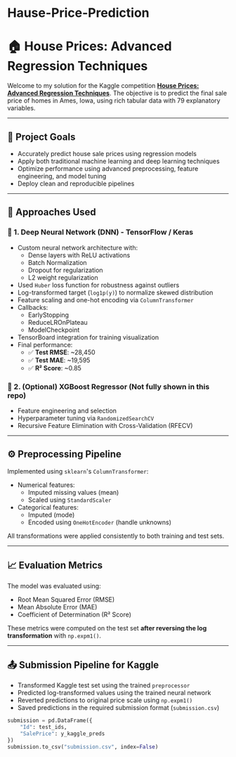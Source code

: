 # Hause-Price-Prediction

# 🏠 House Prices: Advanced Regression Techniques

Welcome to my solution for the Kaggle competition [**House Prices: Advanced Regression Techniques**](https://www.kaggle.com/competitions/house-prices-advanced-regression-techniques). The objective is to predict the final sale price of homes in Ames, Iowa, using rich tabular data with 79 explanatory variables.

---

## 📌 Project Goals

- Accurately predict house sale prices using regression models
- Apply both traditional machine learning and deep learning techniques
- Optimize performance using advanced preprocessing, feature engineering, and model tuning
- Deploy clean and reproducible pipelines

---

## 🧠 Approaches Used

### 🔹 1. Deep Neural Network (DNN) - TensorFlow / Keras
- Custom neural network architecture with:
  - Dense layers with ReLU activations
  - Batch Normalization
  - Dropout for regularization
  - L2 weight regularization
- Used `Huber` loss function for robustness against outliers
- Log-transformed target (`log1p(y)`) to normalize skewed distribution
- Feature scaling and one-hot encoding via `ColumnTransformer`
- Callbacks:
  - EarlyStopping
  - ReduceLROnPlateau
  - ModelCheckpoint
- TensorBoard integration for training visualization
- Final performance:
  - ✅ **Test RMSE**: ~28,450  
  - ✅ **Test MAE**: ~19,595  
  - ✅ **R² Score**: ~0.85

### 🔹 2. (Optional) XGBoost Regressor (Not fully shown in this repo)
- Feature engineering and selection
- Hyperparameter tuning via `RandomizedSearchCV`
- Recursive Feature Elimination with Cross-Validation (RFECV)

---

## ⚙️ Preprocessing Pipeline

Implemented using `sklearn`'s `ColumnTransformer`:
- Numerical features:
  - Imputed missing values (mean)
  - Scaled using `StandardScaler`
- Categorical features:
  - Imputed (mode)
  - Encoded using `OneHotEncoder` (handle unknowns)
  
All transformations were applied consistently to both training and test sets.

---

## 📈 Evaluation Metrics

The model was evaluated using:

- Root Mean Squared Error (RMSE)
- Mean Absolute Error (MAE)
- Coefficient of Determination (R² Score)

These metrics were computed on the test set **after reversing the log transformation** with `np.expm1()`.

---

## 📤 Submission Pipeline for Kaggle

- Transformed Kaggle test set using the trained `preprocessor`
- Predicted log-transformed values using the trained neural network
- Reverted predictions to original price scale using `np.expm1()`
- Saved predictions in the required submission format (`submission.csv`)

```python
submission = pd.DataFrame({
    "Id": test_ids,
    "SalePrice": y_kaggle_preds
})
submission.to_csv("submission.csv", index=False)
